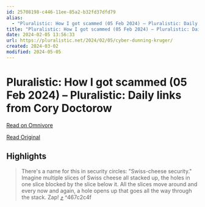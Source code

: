 ```yaml
---
id: 25708198-c446-11ee-85a2-b32fd37dfd79
alias:
  - "Pluralistic: How I got scammed (05 Feb 2024) – Pluralistic: Daily links from Cory Doctorow"
title: "Pluralistic: How I got scammed (05 Feb 2024) – Pluralistic: Daily links from Cory Doctorow"
date: 2024-02-05 13:56:33
url: https://pluralistic.net/2024/02/05/cyber-dunning-kruger/
created: 2024-03-02
modified: 2024-05-05
---
```


# Pluralistic: How I got scammed (05 Feb 2024) – Pluralistic: Daily links from Cory Doctorow

[Read on Omnivore](https://omnivore.app/me/pluralistic-how-i-got-scammed-05-feb-2024-pluralistic-daily-link-18d7a2a3ce9)

[Read Original](https://pluralistic.net/2024/02/05/cyber-dunning-kruger/)

## Highlights

> There's a name for this in security circles: "Swiss-cheese security." Imagine multiple slices of Swiss cheese all stacked up, the holes in one slice blocked by the slice below it. All the slices move around and every now and again, a hole opens up that goes all the way through the stack. Zap! [⤴️](https://omnivore.app/me/pluralistic-how-i-got-scammed-05-feb-2024-pluralistic-daily-link-18d7a2a3ce9#467c2c4f-bbe1-415d-8749-f73f5b7d7df1)  ^467c2c4f

